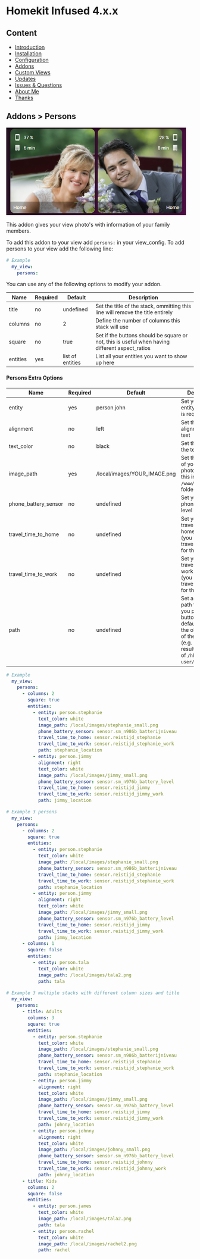# Homekit Infused 4.x.x

## Content
- [Introduction](../index.md)
- [Installation](../installation.md)
- [Configuration](../configuration.md)
- [Addons](../addons.md)
- [Custom Views](../custom_views.md)
- [Updates](../updates.md)
- [Issues & Questions](../issues.md)
- [About Me](../about.md)
- [Thanks](../thanks.md)

## Addons > Persons

![Homekit Infused](../images/frontpage-photo.png)

This addon gives your view photo's with information of your family members.

To add this addon to your view add `persons:` in your view_config.
To add persons to your view add the following line:

```yaml
# Example
  my_view:
    persons:
```

You can use any of the following options to modify your addon.

| Name | Required | Default | Description |
|----------------------------------|-------------|----------------------|-----------------------------------------------------------------------------------------------------------------------------------------------------------------------------------|
| title | no | undefined | Set the title of the stack, ommitting this line will remove the title entirely |
| columns | no | 2 | Define the number of columns this stack will use |
| square | no | true | Set if the buttons should be square or not, this is useful when having different aspect_ratios |
| entities | yes | list of entities | List all your entities you want to show up here |

#### Persons Extra Options

| Name | Required | Default | Description |
|----------------------------------|-------------|----------------------|-----------------------------------------------------------------------------------------------------------------------------------------------------------------------------------|
| entity | yes | person.john | Set your person entity here, this is required! |
| alignment | no | left | Set the alignment of the text |
| text_color | no | black | Set the color of the text |
| image_path | yes | /local/images/YOUR_IMAGE.png | Set the location of your persons photo/image, put this in your `/www/images` folder |
| phone_battery_sensor | no | undefined | Set your persons phone battery level entity here |
| travel_time_to_home | no | undefined | Set your persons travel time to home entity here (you must setup travel sensors for this to work) |
| travel_time_to_work | no | undefined | Set your persons travel time to work entity here (you must setup travel sensors for this to work) |
| path | no | undefined | Set a different path for when you press the button, by default it will use the object name of the person (e.g. `john:`, this results in a path of `/hki-user/views/john`) |


```yaml
# Example
  my_view:
    persons:
      - columns: 2
        square: true
        entities:
          - entity: person.stephanie
            text_color: white
            image_path: /local/images/stephanie_small.png
            phone_battery_sensor: sensor.sm_n986b_batterijniveau
            travel_time_to_home: sensor.reistijd_stephanie
            travel_time_to_work: sensor.reistijd_stephanie_work
            path: stephanie_location
          - entity: person.jimmy
            alignment: right
            text_color: white
            image_path: /local/images/jimmy_small.png
            phone_battery_sensor: sensor.sm_n976b_battery_level
            travel_time_to_home: sensor.reistijd_jimmy
            travel_time_to_work: sensor.reistijd_jimmy_work
            path: jimmy_location
```      
```yaml
# Example 3 persons
  my_view:
    persons:
      - columns: 2
        square: true
        entities:
          - entity: person.stephanie
            text_color: white
            image_path: /local/images/stephanie_small.png
            phone_battery_sensor: sensor.sm_n986b_batterijniveau
            travel_time_to_home: sensor.reistijd_stephanie
            travel_time_to_work: sensor.reistijd_stephanie_work
            path: stephanie_location
          - entity: person.jimmy
            alignment: right
            text_color: white
            image_path: /local/images/jimmy_small.png
            phone_battery_sensor: sensor.sm_n976b_battery_level
            travel_time_to_home: sensor.reistijd_jimmy
            travel_time_to_work: sensor.reistijd_jimmy_work
            path: jimmy_location
      - columns: 1
        square: false
        entities:
          - entity: person.tala
            text_color: white
            image_path: /local/images/tala2.png
            path: tala
```   
```yaml
# Example 3 multiple stacks with different column sizes and title
  my_view:
    persons:
      - title: Adults
        columns: 3
        square: true
        entities:
          - entity: person.stephanie
            text_color: white
            image_path: /local/images/stephanie_small.png
            phone_battery_sensor: sensor.sm_n986b_batterijniveau
            travel_time_to_home: sensor.reistijd_stephanie
            travel_time_to_work: sensor.reistijd_stephanie_work
            path: stephanie_location
          - entity: person.jimmy
            alignment: right
            text_color: white
            image_path: /local/images/jimmy_small.png
            phone_battery_sensor: sensor.sm_n976b_battery_level
            travel_time_to_home: sensor.reistijd_jimmy
            travel_time_to_work: sensor.reistijd_jimmy_work
            path: johnny_location
          - entity: person.johnny
            alignment: right
            text_color: white
            image_path: /local/images/johnny_small.png
            phone_battery_sensor: sensor.sm_n976b_battery_level
            travel_time_to_home: sensor.reistijd_johnny
            travel_time_to_work: sensor.reistijd_johnny_work
            path: johnny_location
      - title: Kids
        columns: 2
        square: false
        entities:
          - entity: person.james
            text_color: white
            image_path: /local/images/tala2.png
            path: tala
          - entity: person.rachel
            text_color: white
            image_path: /local/images/rachel2.png
            path: rachel
```   
